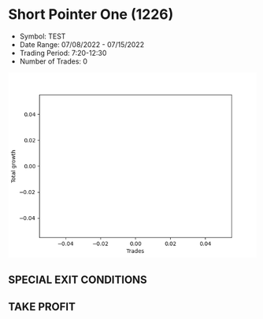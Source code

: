 # Short Pointer One (1226) 
- Symbol: TEST
- Date Range: 07/08/2022 - 07/15/2022
- Trading Period: 7:20-12:30
- Number of Trades: 0

![Plot](ShortPointerOne(1226)TEST.png)
## SPECIAL EXIT CONDITIONS 


## TAKE PROFIT




